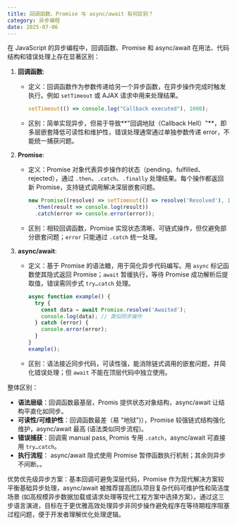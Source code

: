 ```yaml
---
title: 回调函数、Promise 与 async/await 有何区别？
category: 异步编程
date: 2025-07-06
---
```

在 JavaScript 的异步编程中，回调函数、Promise 和 async/await 在用法、代码结构和错误处理上存在显著区别：  

1. **回调函数**:  
   - 定义：回调函数作为参数传递给另一个异步函数，在异步操作完成时触发执行。例如 `setTimeout` 或 AJAX 请求中用来处理结果。  
     ``` javascript
     setTimeout(() => console.log("Callback executed"), 1000);
     ```  
   - 区别：简单实现异步，但易于导致**"回调地狱（Callback Hell）"**，即多层嵌套降低可读性和维护性，错误处理通常通过单独参数传递 error，不能统一捕获问题。  

2. **Promise**:  
   - 定义：Promise 对象代表异步操作的状态（pending、fulfilled、rejected），通过 `.then`、`.catch`、`.finally` 处理结果。每个操作都返回新 Promise，支持链式调用解决深层嵌套问题。  
     ``` javascript
     new Promise((resolve) => setTimeout(() => resolve('Resolved'), 1000))
       .then(result => console.log(result))
       .catch(error => console.error(error));
     ```  
   - 区别：相较回调函数，Promise 实现状态清晰、可链式操作，但仅避免部分嵌套问题；`error` 只能通过 `.catch` 统一处理。  

3. **async/await**:  
   - 定义：基于 Promise 的语法糖，用于简化异步代码编写。用 `async` 标记函数使其隐式返回 Promise；`await` 暂缓执行，等待 Promise 成功解析后提取值，错误需同步式 `try…catch` 处理。  
     ``` javascript
     async function example() {
       try {
         const data = await Promise.resolve('Awaited');
         console.log(data); // 类似同步操作
       } catch (error) {
         console.error(error);
       }
     }
     example();
     ```  
   - 区别：语法接近同步代码，可读性强，能消除链式调用的嵌套问题，并简化错误处理；但 `await` 不能在顶层代码中独立使用。  

整体区别：  
- **语法层级**：回调函数最基层，Promis 提供状态对象结构，async/await 让结构平直化如同步。  
- **可读性/可维护性**：回调函数最差（易 "地狱")），Promise 较强链式结构强化维护，async/await 最高 (语法类似同步流程)。  
- **错误捕获**：回调需 manual pass, Promis 专用 `.catch`，async/await 可直接用 `try…catch`。  
- **执行流程**： async/await 隐式使用 Promise 暂停函数执行机制；其余则异步不间断。。  

优势优先级异步方案：基本回调可避免深层代码，Promise 作为现代解决方案较平衡基础异步处理，async/await 被推荐提高团队项目复杂代码可维护性和简洁度场景 (如高规模异步数据加载或请求处理等现代工程方案中选择方案）。通过这三步语言演进，目标在于更优雅高效处理异步非同步操作避免程序在等待期程序阻塞过程问题，便于开发者理解优化处理逻辑。  
